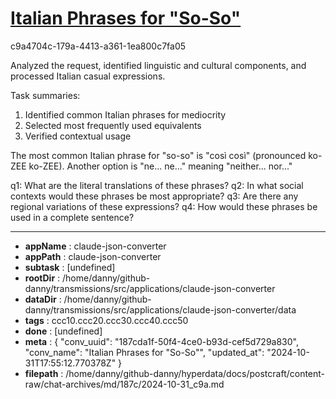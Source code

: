 # [Italian Phrases for "So-So"](https://claude.ai/chat/187cda1f-50f4-4ce0-b93d-cef5d729a830)

c9a4704c-179a-4413-a361-1ea800c7fa05

 Analyzed the request, identified linguistic and cultural components, and processed Italian casual expressions.

Task summaries:
1. Identified common Italian phrases for mediocrity
2. Selected most frequently used equivalents
3. Verified contextual usage

The most common Italian phrase for "so-so" is "così così" (pronounced ko-ZEE ko-ZEE). Another option is "ne... ne..." meaning "neither... nor..."

q1: What are the literal translations of these phrases?
q2: In what social contexts would these phrases be most appropriate?
q3: Are there any regional variations of these expressions?
q4: How would these phrases be used in a complete sentence?

---

* **appName** : claude-json-converter
* **appPath** : claude-json-converter
* **subtask** : [undefined]
* **rootDir** : /home/danny/github-danny/transmissions/src/applications/claude-json-converter
* **dataDir** : /home/danny/github-danny/transmissions/src/applications/claude-json-converter/data
* **tags** : ccc10.ccc20.ccc30.ccc40.ccc50
* **done** : [undefined]
* **meta** : {
  "conv_uuid": "187cda1f-50f4-4ce0-b93d-cef5d729a830",
  "conv_name": "Italian Phrases for \"So-So\"",
  "updated_at": "2024-10-31T17:55:12.770378Z"
}
* **filepath** : /home/danny/github-danny/hyperdata/docs/postcraft/content-raw/chat-archives/md/187c/2024-10-31_c9a.md